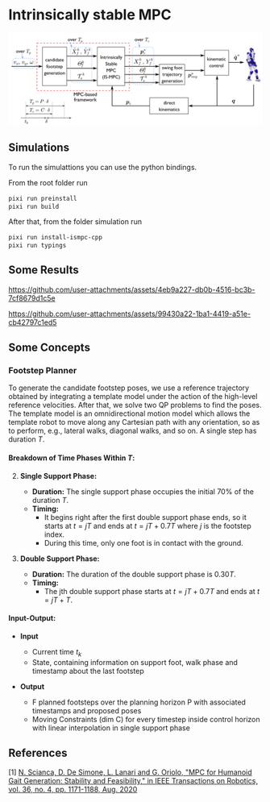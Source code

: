 # Intrinsically stable MPC

![](docs/ismpc.png)


## Simulations

To run the simulattions you can use the python bindings.

From the root folder run
```
pixi run preinstall
pixi run build
```

After that, from the folder simulation run
```
pixi run install-ismpc-cpp
pixi run typings
```

## Some Results


https://github.com/user-attachments/assets/4eb9a227-db0b-4516-bc3b-7cf8679d1c5e


https://github.com/user-attachments/assets/99430a22-1ba1-4419-a51e-cb42797c1ed5



## Some Concepts

### Footstep Planner

To generate the candidate footstep poses, we use a reference trajectory obtained
by integrating a template model under the action of the high-level reference
velocities. After that, we solve two QP problems to find the poses. The template
model is an omnidirectional motion model which allows the template robot to move
along any Cartesian path with any orientation, so as to perform, e.g., lateral
walks, diagonal walks, and so on. A single step has duration $T$.

#### Breakdown of Time Phases Within $T$:

2. **Single Support Phase:**
   - **Duration:** The single support phase occupies the initial 70% of the duration $T$.
   - **Timing:**
     - It begins right after the first double support phase ends, so it starts at $t = jT$ and ends at $t = jT + 0.7T$ where $j$ is the footstep index.
     - During this time, only one foot is in contact with the ground.

2. **Double Support Phase:**
   - **Duration:** The duration of the double support phase is $0.30T$.
   - **Timing:**
     - The jth double support phase starts at $t = jT + 0.7T$ and ends at $t = jT + T$.

#### Input-Output:

- **Input**
  - Current time $t_k$
  - State, containing information on support foot, walk phase and timestamp about the last footstep

- **Output**
  - F planned footsteps over the planning horizon P with associated timestamps and proposed poses
  - Moving Constraints (dim C) for every timestep inside control horizon with linear interpolation in single support phase


## References

<a id="1">[1]</a>
[N. Scianca, D. De Simone, L. Lanari and G. Oriolo, "MPC for Humanoid Gait Generation: Stability and Feasibility," in IEEE Transactions on Robotics, vol. 36, no. 4, pp. 1171-1188, Aug. 2020](https://ieeexplore.ieee.org/abstract/document/8955951)
